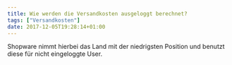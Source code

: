 ```yaml
---
title: Wie werden die Versandkosten ausgeloggt berechnet?
tags: ["Versandkosten"]
date: 2017-12-05T19:28:14+01:00
---
```


Shopware nimmt hierbei das Land mit der niedrigsten Position und benutzt diese für nicht eingeloggte User.